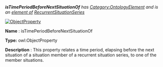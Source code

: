 ___isTimePeriodBeforeNextSituationOf__ 
 has
 [Category:OntologyElement](../../Category/OntologyElement "Category:OntologyElement") 
 and is an
 [element of](../../Property/ElementOf "Property:ElementOf") 
[RecurrentSituationSeries](../../Submissions/RecurrentSituationSeries "Submissions:RecurrentSituationSeries")_




  





[![ObjectProperty](../../images/thumb/c/c3/ObjectProperty.gif/45px-ObjectProperty.gif)](../../Image/ObjectProperty.gif "ObjectProperty")


__Name__ 
 : isTimePeriodBeforeNextSituationOf
 



__Type:__ 
 owl:ObjectProperty
 



__Description__ 
 : This property relates a time period, elapsing before the next situation of a situation member of a recurrent situation series, to one of the member situations.